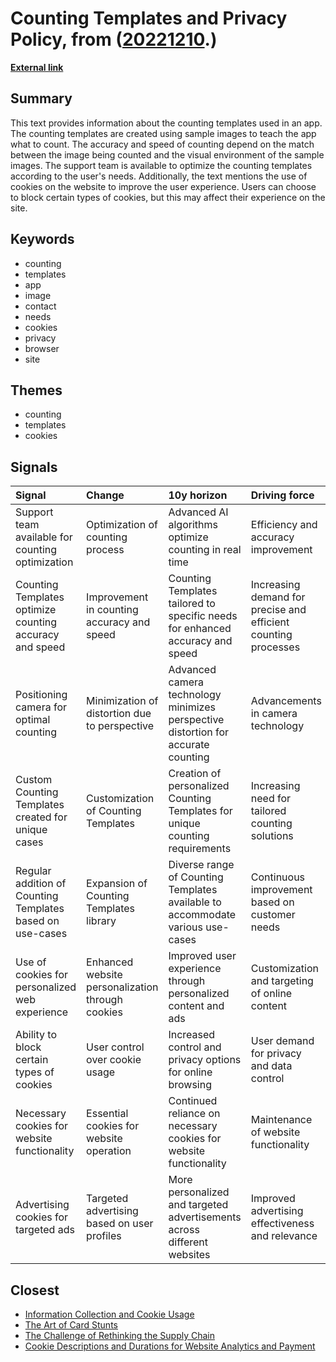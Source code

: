 # __Counting Templates and Privacy Policy__, from ([20221210](https://kghosh.substack.com/p/20221210).)

__[External link](https://countthings.com/en/accuracy)__



## Summary

This text provides information about the counting templates used in an app. The counting templates are created using sample images to teach the app what to count. The accuracy and speed of counting depend on the match between the image being counted and the visual environment of the sample images. The support team is available to optimize the counting templates according to the user's needs. Additionally, the text mentions the use of cookies on the website to improve the user experience. Users can choose to block certain types of cookies, but this may affect their experience on the site.

## Keywords

* counting
* templates
* app
* image
* contact
* needs
* cookies
* privacy
* browser
* site

## Themes

* counting
* templates
* cookies

## Signals

| Signal                                                    | Change                                           | 10y horizon                                                                       | Driving force                                                  |
|:----------------------------------------------------------|:-------------------------------------------------|:----------------------------------------------------------------------------------|:---------------------------------------------------------------|
| Support team available for counting optimization          | Optimization of counting process                 | Advanced AI algorithms optimize counting in real time                             | Efficiency and accuracy improvement                            |
| Counting Templates optimize counting accuracy and speed   | Improvement in counting accuracy and speed       | Counting Templates tailored to specific needs for enhanced accuracy and speed     | Increasing demand for precise and efficient counting processes |
| Positioning camera for optimal counting                   | Minimization of distortion due to perspective    | Advanced camera technology minimizes perspective distortion for accurate counting | Advancements in camera technology                              |
| Custom Counting Templates created for unique cases        | Customization of Counting Templates              | Creation of personalized Counting Templates for unique counting requirements      | Increasing need for tailored counting solutions                |
| Regular addition of Counting Templates based on use-cases | Expansion of Counting Templates library          | Diverse range of Counting Templates available to accommodate various use-cases    | Continuous improvement based on customer needs                 |
| Use of cookies for personalized web experience            | Enhanced website personalization through cookies | Improved user experience through personalized content and ads                     | Customization and targeting of online content                  |
| Ability to block certain types of cookies                 | User control over cookie usage                   | Increased control and privacy options for online browsing                         | User demand for privacy and data control                       |
| Necessary cookies for website functionality               | Essential cookies for website operation          | Continued reliance on necessary cookies for website functionality                 | Maintenance of website functionality                           |
| Advertising cookies for targeted ads                      | Targeted advertising based on user profiles      | More personalized and targeted advertisements across different websites           | Improved advertising effectiveness and relevance               |

## Closest

* [Information Collection and Cookie Usage](a33c07b3f96448f9af29b9e59a080b73)
* [The Art of Card Stunts](9316b88ba7800087e445370bfa1e3943)
* [The Challenge of Rethinking the Supply Chain](fa27e27bdec01712d582ab0f61c95bac)
* [Cookie Descriptions and Durations for Website Analytics and Payment](7717bf4adf361e8117bc88437c660273)